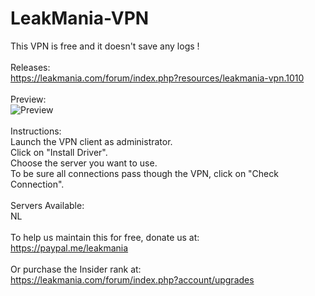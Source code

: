 # LeakMania-VPN
This VPN is free and it doesn't save any logs !
<br><br>
Releases:
<br>
https://leakmania.com/forum/index.php?resources/leakmania-vpn.1010
<br><br>
Preview:
<br>
![Preview](https://image.noelshack.com/fichiers/2019/12/5/1553271454-preview.png)
<br><br>
Instructions:
<br>
Launch the VPN client as administrator.
<br>
Click on "Install Driver".
<br>
Choose the server you want to use.
<br>
To be sure all connections pass though the VPN, click on "Check Connection".
<br><br>
Servers Available:
<br>
NL
<br><br>
To help us maintain this for free, donate us at:
<br>
https://paypal.me/leakmania
<br><br>
Or purchase the Insider rank at:
<br>
https://leakmania.com/forum/index.php?account/upgrades​